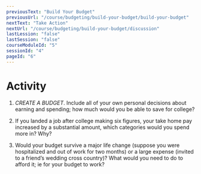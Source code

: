 ```yaml
---
previousText: "Build Your Budget"
previousUrl: "/course/budgeting/build-your-budget/build-your-budget"
nextText: "Take Action"
nextUrl: "/course/budgeting/build-your-budget/discussion"
lastLession: "false"
lastSession: "false"
courseModuleId: "5"
sessionId: "4"
pageId: "6"
---
```



# Activity

1. *CREATE A BUDGET*. Include all of your own personal decisions about earning and spending; how much would you be able to save for college? 

2.	If you landed a job after college making six figures, your take home pay increased by a substantial amount, which categories would you spend more in? Why? 

3.	Would your budget survive a major life change (suppose you were hospitalized and out of work for two months) or a large expense (invited to a friend’s wedding cross country)? What would you need to do to afford it; ie for your budget to work?
